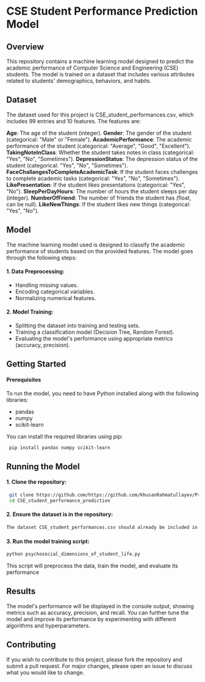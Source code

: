 # CSE Student Performance Prediction Model
## Overview
This repository contains a machine learning model designed to predict the academic performance of Computer Science and Engineering (CSE) students. The model is trained on a dataset that includes various attributes related to students' demographics, behaviors, and habits.
## Dataset
The dataset used for this project is CSE_student_performances.csv, which includes 99 entries and 10 features. The features are:

__Age__: The age of the student (integer).
**Gender**: The gender of the student (categorical: "Male" or "Female").
**AcademicPerformance**: The academic performance of the student (categorical: "Average", "Good", "Excellent").
**TakingNoteInClass**: Whether the student takes notes in class (categorical: "Yes", "No", "Sometimes").
**DepressionStatus**: The depression status of the student (categorical: "Yes", "No", "Sometimes").
**FaceChallangesToCompleteAcademicTask**: If the student faces challenges to complete academic tasks (categorical: "Yes", "No", "Sometimes").
**LikePresentation**: If the student likes presentations (categorical: "Yes", "No").
**SleepPerDayHours**: The number of hours the student sleeps per day (integer).
**NumberOfFriend**: The number of friends the student has (float, can be null).
**LikeNewThings**: If the student likes new things (categorical: "Yes", "No").

## Model

The machine learning model used is designed to classify the academic performance of students based on the provided features. The model goes through the following steps:

#### 1. Data Preprocessing:
- Handling missing values.
- Encoding categorical variables.
- Normalizing numerical features.
#### 2. Model Training:
- Splitting the dataset into training and testing sets.
- Training a classification model (Decision Tree, Random Forest).
- Evaluating the model's performance using appropriate metrics (accuracy, precision).

## Getting Started
#### Prerequisites
To run the model, you need to have Python installed along with the following libraries:
- pandas
- numpy
- scikit-learn

You can install the required libraries using pip:
```sh
 pip install pandas numpy scikit-learn 
```
## Running the Model
 #### 1. Clone the repository:
```sh
 git clone https://github.com/https://github.com/KhusanRahmatullayev/Predicting-CSE-Performance
 cd CSE_student_performance_prediction
```
#### 2. Ensure the dataset is in the repository:

```sh
The dataset CSE_student_performances.csv should already be included in the repository. Confirm that it is present in the root directory of the project.
```
#### 3. Run the model training script:
```sh
python psychosocial_dimensions_of_student_life.py
```
This script will preprocess the data, train the model, and evaluate its performance

## Results
The model's performance will be displayed in the console output, showing metrics such as accuracy, precision, and recall. You can further tune the model and improve its performance by experimenting with different algorithms and hyperparameters.

## Contributing
If you wish to contribute to this project, please fork the repository and submit a pull request. For major changes, please open an issue to discuss what you would like to change.
